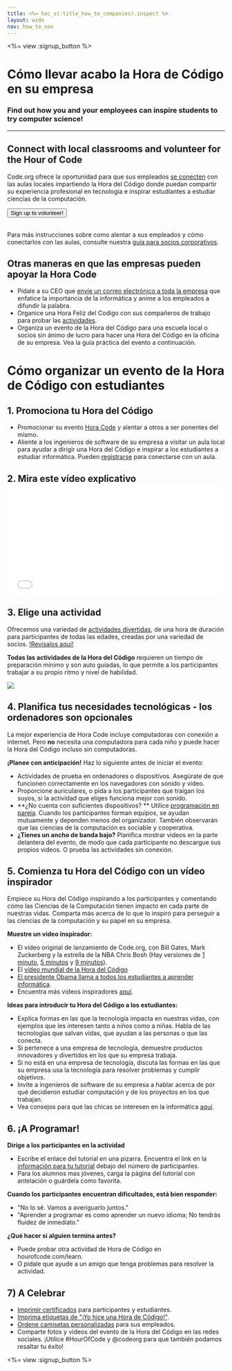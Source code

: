 ```yaml
---
title: <%= hoc_s(:title_how_to_companies).inspect %>
layout: wide
nav: how_to_nav
---
```

<%= view :signup_button %>

# Cómo llevar acabo la Hora de Código en su empresa

### Find out how you and your employees can inspire students to try computer science!

---

## Connect with local classrooms and volunteer for the Hour of Code

Code.org ofrece la oportunidad para que sus empleados [se conecten](<%= codeorg_url('/volunteer') %>) con las aulas locales impartiendo la Hora del Código donde puedan compartir su experiencia profesional en tecnología e inspirar estudiantes a estudiar ciencias de la computación.

<button>Sign up to volunteer!</button> <br /> <br /></p> 

Para más instrucciones sobre como alentar a sus empleados y cómo conectarlos con las aulas, consulte nuestra [guía para socios corporativos](<%= localized_file('/files/hoc-corporate-toolkit.pdf') %>).

## Otras maneras en que las empresas pueden apoyar la Hora Code

- Pídale a su CEO que [envíe un correo electrónico a toda la empresa](<%= resolve_url('/promote/resources#sample-emails') %>) que enfatice la importancia de la informática y anime a los empleados a difundir la palabra.
- Organice una Hora Feliz del Codigo con sus compañeros de trabajo para probar las [actividades](<%= resolve_url('/learn') %>).
- Organiza un evento de la Hora del Código para una escuela local o socios sin ánimo de lucro para hacer una Hora del Código en la oficina de su empresa. Vea la guía práctica del evento a continuación.

# Cómo organizar un evento de la Hora de Código con estudiantes

## 1. Promociona tu Hora del Código

- Promocionar su evento [Hora Code](<%= resolve_url('/promote') %>) y alentar a otros a ser ponentes del mismo.
- Aliente a los ingenieros de software de su empresa a visitar un aula local para ayudar a dirigir una Hora del Código e inspirar a los estudiantes a estudiar informática. Pueden [registrarse](<%= codeorg_url('/volunteer/engineer') %>) para conectarse con un aula.

## 2. Mira este vídeo explicativo <iframe width="500" height="255" src="//www.youtube.com/embed/SrnvvWDm73k" frameborder="0" allowfullscreen mark="crwd-mark"></iframe> 

## 3. Elige una actividad

Ofrecemos una variedad de [actividades divertidas](<%= resolve_url('/learn') %>), de una hora de duración para participantes de todas las edades, creadas por una variedad de socios. [!Revísalos aquí!](<%= resolve_url('/learn') %>)

**Todas las actividades de la Hora del Código** requieren un tiempo de preparación mínimo y son auto guiadas, lo que permite a los participantes trabajar a su propio ritmo y nivel de habilidad.

[![](/images/fit-700/tutorials.png)](<%= resolve_url('/learn') %>)

## 4. Planifica tus necesidades tecnológicas - los ordenadores son opcionales

La mejor experiencia de Hora Code incluye computadoras con conexión a internet. Pero **no** necesita una computadora para cada niño y puede hacer la Hora del Código incluso sin computadoras.

**¡Planee con anticipación!** Haz lo siguiente antes de iniciar el evento:

- Actividades de prueba en ordenadores o dispositivos. Asegúrate de que funcionen correctamente en los navegadores con sonido y video.
- Proporcione auriculares, o pida a los participantes que traigan los suyos, si la actividad que eliges funciona mejor con sonido.
- **¿No cuenta con suficientes dispositivos? ** Utilice [programación en pareja](https://www.youtube.com/watch?v=vgkahOzFH2Q). Cuando los participantes forman equipos, se ayudan mutuamente y dependen menos del organizador. También observarán que las ciencias de la computación es sociable y cooperativa.
- **¿Tienes un ancho de banda bajo?** Planifica mostrar videos en la parte delantera del evento, de modo que cada participante no descargue sus propios videos. O prueba las actividades sin conexión.

## 5. Comienza tu Hora del Código con un vídeo inspirador

Empiece su Hora del Código inspirando a los participantes y comentando cómo las Ciencias de la Computación tienen impacto en cada parte de nuestras vidas. Comparta más acerca de lo que lo inspiró para perseguir a las ciencias de la computación y su papel en su empresa.

**Muestre un video inspirador:**

- El vídeo original de lanzamiento de Code.org, con Bill Gates, Mark Zuckerberg y la estrella de la NBA Chris Bosh (Hay versiones de [1 minuto](https://www.youtube.com/watch?v=qYZF6oIZtfc), [5 minutos](https://www.youtube.com/watch?v=nKIu9yen5nc) y [9 minutos](https://www.youtube.com/watch?v=dU1xS07N-FA)).
- El [vídeo mundial de la Hora del Código](https://www.youtube.com/watch?v=KsOIlDT145A)
- [El presidente Obama llama a todos los estudiantes a aprender informática](https://www.youtube.com/watch?v=6XvmhE1J9PY).
- Encuentra más videos inspiradores [aquí](https://www.youtube.com/playlist?list=PLzdnOPI1iJNfpD8i4Sx7U0y2MccnrNZuP).

**Ideas para introducir tu Hora del Código a los estudiantes:**

- Explica formas en las que la tecnología impacta en nuestras vidas, con ejemplos que les interesen tanto a niños como a niñas. Habla de las tecnologías que salvan vidas, que ayudan a las personas o que las conecta.
- Si pertenece a una empresa de tecnología, demuestre productos innovadores y divertidos en los que su empresa trabaja.
- Si no está en una empresa de tecnología, discuta las formas en las que su empresa usa la tecnología para resolver problemas y cumplir objetivos.
- Invite a ingenieros de software de su empresa a hablar acerca de por qué decidieron estudiar computación y de los proyectos en los que trabajan.
- Vea consejos para que las chicas se interesen en la informática [aquí](<%= codeorg_url('/girls') %>).

## 6. ¡A Programar!

**Dirige a los participantes en la actividad**

- Escribe el enlace del tutorial en una pizarra. Encuentra el link en la [información para tu tutorial](<%= resolve_url('/learn') %>) debajo del número de participantes.
- Para los alumnos mas jóvenes, carga la página del tutorial con antelación o guárdela como favorita.

**Cuando los participantes encuentran dificultades, está bien responder:**

- "No lo sé. Vamos a averiguarlo juntos."
- "Aprender a programar es como aprender un nuevo idioma; No tendrás fluidez de inmediato."

**¿Qué hacer si alguien termina antes?**

- Puede probar otra actividad de Hora de Código en hourofcode.com/learn.
- O pídale que ayude a un amigo que tenga problemas para resolver la actividad.

## 7) A Celebrar

- [Imprimir certificados](<%= codeorg_url('/certificates') %>) para participantes y estudiantes.
- [Imprima etiquetas de "¡Yo hice una Hora de Código!"](<%= resolve_url('/promote/resources#stickers') %>).
- [Ordene camisetas personalizadas](http://blog.code.org/post/132608499493/hour-of-code-shirts-and-more) para sus empleados.
- Comparte fotos y vídeos del evento de la Hora del Código en las redes sociales. ¡Utilice #HourOfCode y @codeorg para que también podamos resaltar tu éxito!

<%= view :signup_button %>